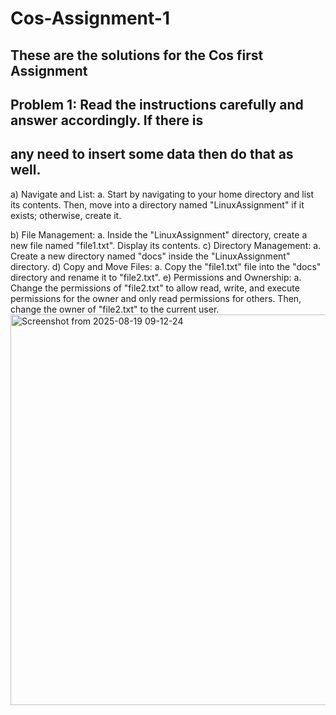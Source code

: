 # Cos-Assignment-1

## These are the solutions for the Cos first Assignment

## Problem 1: Read the instructions carefully and answer accordingly. If there is
## any need to insert some data then do that as well. 

a) Navigate and List:
a. Start by navigating to your home directory and list its contents. Then, move into a
directory named "LinuxAssignment" if it exists; otherwise, create it. 

b) File Management:
a. Inside the "LinuxAssignment" directory, create a new file named "file1.txt". Display its
contents.
c) Directory Management:
a. Create a new directory named "docs" inside the "LinuxAssignment" directory.
d) Copy and Move Files:
a. Copy the "file1.txt" file into the "docs" directory and rename it to "file2.txt".
e) Permissions and Ownership:
a. Change the permissions of "file2.txt" to allow read, write, and execute permissions for
the owner and only read permissions for others. Then, change the owner of "file2.txt" to
the current user. 
<img width="1150" height="625" alt="Screenshot from 2025-08-19 09-12-24" src="https://github.com/user-attachments/assets/c54d2234-a6db-496f-9cba-dff151799651" />
